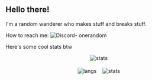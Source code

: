 ## Hello there!
I'm a random wanderer who makes stuff and breaks stuff.

How to reach me: ![Discord- onerandom](https://dcbadge.vercel.app/api/shield/onerandom?compact=true)

Here's some cool stats btw

<p align="center">
  <img align="center" src="http://github-profile-summary-cards.vercel.app/api/cards/profile-details?username=OneRandom1509&theme=ayu_mirage" alt="stats" />
  <br><br>
  <img align="center" src="http://github-profile-summary-cards.vercel.app/api/cards/repos-per-language?username=OneRandom1509&theme=ayu_mirage" alt="langs" />
  &nbsp;&nbsp;
  <img align="center" src="http://github-profile-summary-cards.vercel.app/api/cards/stats?username=OneRandom1509&theme=ayu_mirage" alt="stats" />
</p>
